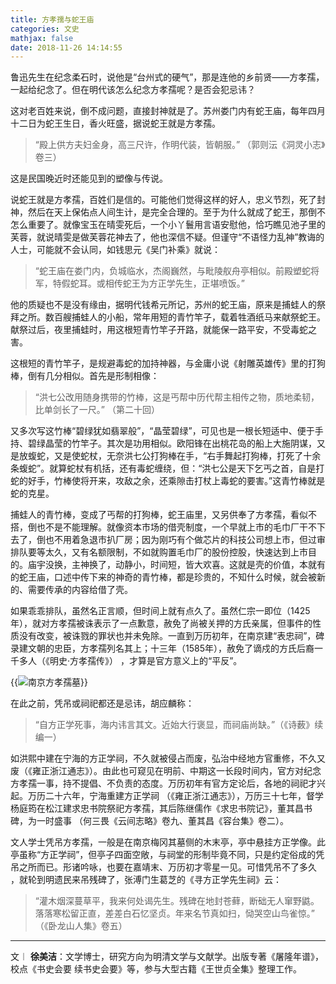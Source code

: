 ```yaml
---
title: 方孝孺与蛇王庙
categories: 文史
mathjax: false
date: 2018-11-26 14:14:55
---
```

鲁迅先生在纪念柔石时，说他是“台州式的硬气”，那是连他的乡前贤——方孝孺，一起给纪念了。但在明代该怎么纪念方孝孺呢？是否会犯忌讳？

这对老百姓来说，倒不成问题，直接封神就是了。苏州娄门内有蛇王庙，每年四月十二日为蛇王生日，香火旺盛，据说蛇王就是方孝孺。

>“殿上供方夫妇金身，高三尺许，作明代装，皆朝服。” （郭则沄《洞灵小志》卷三）

这是民国晚近时还能见到的塑像与传说。

说蛇王就是方孝孺，百姓们是信的。可能他们觉得这样的好人，忠义节烈，死了封神，然后在天上保佑点人间生计，是完全合理的。至于为什么就成了蛇王，那倒不怎么重要了。就像宝玉在晴雯死后，一个小丫鬟用言语安慰他，恰巧瞧见池子里的芙蓉，就说晴雯是做芙蓉花神去了，他也深信不疑。但谨守“不语怪力乱神”教诲的人士，可能就不会认同，如钱思元《吴门补乘》就说：

>“蛇王庙在娄门内，负城临水，杰阁巍然，与毗陵舣舟亭相似。前殿塑蛇将军，特假蛇耳。或相传蛇王为方正学先生，正堪喷饭。”

他的质疑也不是没有缘由，据明代钱希元所记，苏州的蛇王庙，原来是捕蛙人的祭拜之所。数百艘捕蛙人的小船，常年用短的青竹竿子，载着牲酒纸马来献祭蛇王。献祭过后，夜里捕蛙时，用这根短青竹竿子开路，就能保一路平安，不受毒蛇之害。

这根短的青竹竿子，是规避毒蛇的加持神器，与金庸小说《射雕英雄传》里的打狗棒，倒有几分相似。首先是形制相像：

>“洪七公改用随身携带的竹棒，这是丐帮中历代帮主相传之物，质地柔韧，比单剑长了一尺。” （第二十回）

又多次写这竹棒“碧绿犹如翡翠般”，“晶莹碧绿”，可见也是一根长短适中、便于手持、碧绿晶莹的竹竿子。其次是功用相似。欧阳锋在出桃花岛的船上大施阴谋，又是放蝮蛇，又是使蛇杖，无奈洪七公打狗棒在手，“右手舞起打狗棒，打死了十余条蝮蛇”。就算蛇杖有机括，还有毒蛇缠绕，但：“洪七公是天下乞丐之首，自是打蛇的好手，竹棒使将开来，攻敌之余，还乘隙击打杖上毒蛇的要害。”这青竹棒就是蛇的克星。

捕蛙人的青竹棒，变成了丐帮的打狗棒，蛇王庙里，又另供奉了方孝孺，看似不搭，倒也不是不能理解。就像资本市场的借壳制度，一个早就上市的毛巾厂干不下去了，倒也不用着急退市扒厂房；因为刚巧有个做芯片的科技公司想上市，但过审排队要等太久，又有名额限制，不如就购置毛巾厂的股份控股，快速达到上市目的。庙宇没换，主神换了，动静小，时间短，皆大欢喜。这就是壳的价值，本就有的蛇王庙，口述中传下来的神奇的青竹棒，都是珍贵的，不知什么时候，就会被新的、需要传承的内容给借了壳。

如果乖乖排队，虽然名正言顺，但时间上就有点久了。虽然仁宗一即位（1425年），就对方孝孺被诛表示了一点歉意，赦免了尚被关押的方氏亲属，但事件的性质没有改变，被诛戮的罪状也并未免除。一直到万历初年，在南京建“表忠祠”，碑录建文朝的忠臣，方孝孺列名其上；十三年（1585年），赦免了谪戍的方氏后裔一千多人（《明史·方孝孺传》） ，才算是官方意义上的“平反”。

{{<img src="https://ian2.oss-cn-hangzhou.aliyuncs.com/2018-11-26-061547.jpg" alt="南京方孝孺墓">}}

在此之前，凭吊或祠祀都还是忌讳，胡应麟称：

>“自方正学死事，海内讳言其文。近始大行褒显，而祠庙尚缺。”（《诗薮》续编一）

如洪熙中建在宁海的方正学祠，不久就被侵占而废，弘治中经地方官重修，不久又废（《雍正浙江通志》）。由此也可窥见在明前、中期这一长段时间内，官方对纪念方孝孺一事，持不提倡、不负责的态度。万历初年有官方定论后，各地的祠祀才兴起。万历二十六年，宁海重建方正学祠 （《雍正浙江通志》），万历三十七年，督学杨庭筠在松江建求忠书院祭祀方孝孺，其后陈继儒作《求忠书院记》，董其昌书碑，为一时盛事 （何三畏《云间志略》卷九、董其昌《容台集》卷二）。

文人学士凭吊方孝孺，一般是在南京梅冈其墓侧的木末亭，亭中悬挂方正学像。此亭虽称“方正学祠”，但亭子四面空敞，与祠堂的形制毕竟不同，只是约定俗成的凭吊之所而已。形诸吟咏，也要在嘉靖末、万历初才零星一见。可惜凭吊不了多久  ，就轮到明遗民来吊残碑了，张溥门生葛芝的《寻方正学先生祠》云：

>“灌木烟深蔓草平，我来何处谒先生。残碑在地封苍藓，断础无人窜野鼪。落落寒松留正直，差差白石忆坚贞。年来名节真如扫，恸哭空山鸟雀惊。” （《卧龙山人集》卷五）

---
文︱ **徐美洁**：文学博士，研究方向为明清文学与文献学。出版专著《屠隆年谱》，校点《书史会要 续书史会要》等，参与大型古籍《王世贞全集》整理工作。
